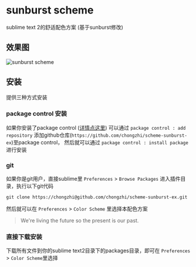 # sunburst scheme

sublime text 2的舒适配色方案 (基于sunburst修改)

## 效果图

![sunburst scheme](http://www.ueder.net/wp-content/uploads/2012/03/test.png)

## 安装

提供三种方式安装

### package control 安装

如果你安装了package control ([详情点这里](http://wbond.net/sublime_packages/package_control/installation)) 可以通过 `package control : add repository` 添加github仓库(`https://github.com/chongzhi/scheme-sunburst-ex`)至package control， 然后就可以通过 `package control : install package` 进行安装

### git

如果你是git用户，直接sublime里 `Preferences` > `Browse Packages` 进入插件目录，执行以下git代码

    git clone https://chongzhi@github.com/chongzhi/scheme-sunburst-ex.git

然后就可以在 `Preferences` > `Color Scheme` 里选择本配色方案

> We're living the future so
> the present is our past.

### 直接下载安装

下载所有文件到你的sublime text2目录下的packages目录，即可在 `Preferences` > `Color Scheme`里选择



